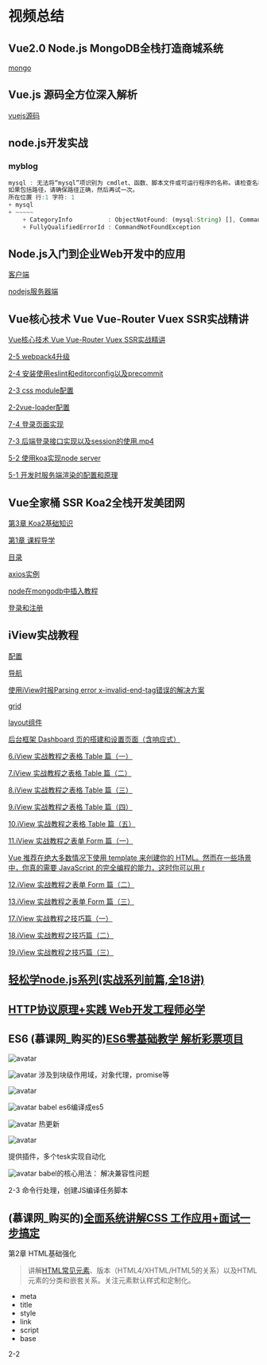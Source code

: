 # 视频总结
## Vue2.0 Node.js MongoDB全栈打造商城系统
[mongo](http://note.youdao.com/noteshare?id=dd7707ea9b61c61007178cdb6d81d386&sub=WEB387849bc95dbcaabb0e4d43912f898ea)

## Vue.js 源码全方位深入解析
[vuejs源码](http://note.youdao.com/noteshare?id=b966d089b5c388f6ba74a572a7bf36dc&sub=D9FFEF50A92B4A318F94575B15E34805)

## node.js开发实战
### myblog
```js
mysql : 无法将“mysql”项识别为 cmdlet、函数、脚本文件或可运行程序的名称。请检查名称的拼写，
如果包括路径，请确保路径正确，然后再试一次。
所在位置 行:1 字符: 1
+ mysql
+ ~~~~~
    + CategoryInfo          : ObjectNotFound: (mysql:String) [], CommandNotFoundException
    + FullyQualifiedErrorId : CommandNotFoundException
```

## Node.js入门到企业Web开发中的应用
[客户端](http://note.youdao.com/noteshare?id=9ad5f7dff48e47a5e361fd0ddeaca813&sub=WEB93f1ca0a6a458295d6384f6a8685ab37)

[nodejs服务器端](http://note.youdao.com/noteshare?id=ee9809fb308e7554cc159ffb632a99d0&sub=WEB2b22c2f46386a7f8740fdbe4b0f77084)

## Vue核心技术 Vue Vue-Router Vuex SSR实战精讲
[Vue核心技术 Vue Vue-Router Vuex SSR实战精讲](http://note.youdao.com/noteshare?id=5b1b82215362d7db3f28d7996f1bb1ea&sub=WEB2558e88c9ff5d818f72840e6f0abe5b1)

[2-5 webpack4升级](http://note.youdao.com/noteshare?id=a35640e8e0e1cdb4a9e90d93b9ac91af&sub=WEBdd2c260029c09bf78125b8decc0f92f0)

[2-4 安装使用eslint和editorconfig以及precommit](http://note.youdao.com/noteshare?id=75010e9f5d743968a99a8c904e0c60bb&sub=WEB7cccf0b020b06f6d6fa0ac082de94436)

[2-3 css module配置](http://note.youdao.com/noteshare?id=ee0189b5295f32f6396549a0181eb3f1&sub=WEB5e78cd6e2bcd86ec75bcda6277ddc0a9)

[2-2vue-loader配置](http://note.youdao.com/noteshare?id=b805cca338f15252273f2969da29217a&sub=WEB97dec28b8864897032d851b0865a0978)

[7-4 登录页面实现 ](http://note.youdao.com/noteshare?id=738c78786b135a290e3bcea7a32c77bb&sub=WEBdbd754ce7b2f7c2e6f53c6ddc74f381f)

[7-3 后端登录接口实现以及session的使用.mp4](http://note.youdao.com/noteshare?id=1c2bb663405cb5cb8ef66192731c1d2e&sub=WEBddd23220abd1a257d0d2ae745faee771)

[5-2 使用koa实现node server ](http://note.youdao.com/noteshare?id=701a045237fffb1eb27c7a6523121169&sub=WEBb3f858d23554c2a04f1cdfa42f4015db)

[5-1 开发时服务端渲染的配置和原理](http://note.youdao.com/noteshare?id=b850b5d869b3d3f64227e67cfc0c8da6&sub=WEBc467250658444b84d763b36a38a85f8a)

## Vue全家桶 SSR Koa2全栈开发美团网
[第3章 Koa2基础知识](http://note.youdao.com/noteshare?id=92f4e5f6cdd77238d4a767bff2ef14ce&sub=WEB2ab9ba4d66a464668258f8fca3e1bd32)

[第1章 课程导学](http://note.youdao.com/noteshare?id=ec3c575b095b4cbd8ff40690172a5ceb&sub=WEBc394a909127b1a757a42ec4e5a6b71a8)

[目录](http://note.youdao.com/noteshare?id=debe0e8438a2584af60624a5e8dcabfb&sub=WEB2df85ca2cb606e2c6077e4642dc74b11)

[axios实例](http://note.youdao.com/noteshare?id=a13c2130baff07ae80f7e33574efcb10&sub=WEB6628bd322546f83faa8d6badd39a44e6)

[node在mongodb中插入教程](http://note.youdao.com/noteshare?id=9698085669bec94383a11aa1338f1886&sub=WEB2501c6ccaf04e9b27d8bed3e5b8cd3f8)

[登录和注册](http://note.youdao.com/noteshare?id=6be56b0db01ea2912aa03f6dcb46d1ad&sub=WEB5ab468b1f1fe472447641c117112314e)

## iView实战教程
[配置](http://note.youdao.com/noteshare?id=40d4a113424738d7bfdbccc7bd5a7293&sub=WEB18a2f6db6e6cab1a8f539eb013012925)

[导航](http://note.youdao.com/noteshare?id=4289690f246b897e5f69191f1a96ca37&sub=WEB85164cc94864efb576faaf7eba4dcd32)

[使用iView时报Parsing error x-invalid-end-tag错误的解决方案](http://note.youdao.com/noteshare?id=23134208d6f6b8fd5b5d9221ac3874ff&sub=WEB8553a7615b092b5db7f7973c316f2fed)

[grid](http://note.youdao.com/noteshare?id=1770d93e3e0df8262109d65a71e71e60&sub=WEBe8902e50e8631e8379237c7f8e1e7441)

[layout组件](http://note.youdao.com/noteshare?id=c9690fd91aa567d10d498723ea90854b&sub=WEBa6251a38310c562f223f0493cd6b2eb8)

[后台框架 Dashboard 页的搭建和设置页面（含响应式）](http://note.youdao.com/noteshare?id=2ebfcb58b64a418cafe3338a53eb41c7&sub=WEB74ad4b45ccac3c6c3d24384743c4c16f)

[6.iView 实战教程之表格 Table 篇（一）](http://note.youdao.com/noteshare?id=9574c539da982c186907ba5dc988e915&sub=631B9E5C266D47DDAD7EF5114D9C8167)

[7.iView 实战教程之表格 Table 篇（二）](http://note.youdao.com/noteshare?id=64c1a02b005e15c5a0ea3442a8e9224e&sub=7B0D3631AB5F47D6BF3ED609BDC5BEAF)

[8.iView 实战教程之表格 Table 篇（三）](http://note.youdao.com/noteshare?id=e7380bddeec6508ef781325954e95d1c&sub=WEB14b63d61cb52dddad82b16d88f03a8f7)

[9.iView 实战教程之表格 Table 篇（四）](http://note.youdao.com/noteshare?id=05c750edb423addf22e8e7d9274f1306&sub=WEB6fc86afe096b73233d8d5a528c6fe2ba)

[10.iView 实战教程之表格 Table 篇（五）](http://note.youdao.com/noteshare?id=0f27f796a8c6ddfb64a29abab80019a8&sub=WEB47229e4f697efead81c46727a01688dd)

[11.iView 实战教程之表单 Form 篇（一）](http://note.youdao.com/noteshare?id=de3f05aa1b5436d79e419bfc9683f917&sub=WEB7aef6753396ce58e0f898cf2aeeb9c9c)

[Vue 推荐在绝大多数情况下使用 template 来创建你的 HTML。然而在一些场景中，你真的需要 JavaScript 的完全编程的能力，这时你可以用 r](http://note.youdao.com/noteshare?id=01c7ae5e9224582b4eaddc53fff458f6&sub=WEB5d33f62f3d758c8752111b0ef2e2f8c4)

[12.iView 实战教程之表单 Form 篇（二）](http://note.youdao.com/noteshare?id=0e1400cdfce2760da90472dbf3a4c1e2&sub=WEBe379af712ff67f615d5d0f118429d6ce)

[13.iView 实战教程之表单 Form 篇（三）](http://note.youdao.com/noteshare?id=f000a7068153a071f040cde8f7388269&sub=WEB4974d08f6b68bcc0fd9fb2910c2d07ca)

[17.iView 实战教程之技巧篇（一）](http://note.youdao.com/noteshare?id=e01e480ac63cad36fab1434827536790&sub=86D12A15EC4245EF93BCD7F32D1FC0CF)

[18.iView 实战教程之技巧篇（二）](http://note.youdao.com/noteshare?id=5b06b78830059336b95e5942031d77f0&sub=WEBcccc268e8466820c7cb4682f322646e6)

[19.iView 实战教程之技巧篇（三）](http://note.youdao.com/noteshare?id=63d95c3b1d0f451cb3149cfb1a9c1829&sub=WEB6e98e0d14242421c96564dff7fd75458)

## [轻松学node.js系列(实战系列前篇,全18讲)](http://note.youdao.com/noteshare?id=2e5aa3ad9cc6058c229a6b6f3244de38&sub=WEB0a0658b9bf49dbdc368f5c6866ad70fd)

## [HTTP协议原理+实践 Web开发工程师必学](http://note.youdao.com/noteshare?id=588cd6b02a3ea29f72fba8db3b8e2266&sub=WEB262057eeaee5fd30a5ed36c43f6635c6)


## ES6 (慕课网_购买的)[ES6零基础教学 解析彩票项目](https://coding.imooc.com/class/chapter/98.html#Anchor)
![avatar](./public/es6_1.png)

![avatar](./public/es6_2.png)
涉及到块级作用域，对象代理，promise等

![avatar](./public/es6_3.png)

![avatar](./public/es6_4.png)
babel es6编译成es5

![avatar](./public/es6_5.png)
热更新


![avatar](./public/es6_6.png)

提供插件，多个tesk实现自动化 

![avatar](./public/es6_7.png)
babel的核心用法：
解决兼容性问题

 2-3 命令行处理，创建JS编译任务脚本
## (慕课网_购买的)[全面系统讲解CSS 工作应用+面试一步搞定](https://coding.imooc.com/class/chapter/164.html#Anchor)
第2章 HTML基础强化
>讲解[HTML常见元素](https://developer.mozilla.org/zh-CN/docs/Web/HTML/Element)、版本（HTML4/XHTML/HTML5的关系）以及HTML元素的分类和嵌套关系。关注元素默认样式和定制化。

- meta
- title
- style
- link
- script
- base

2-2
